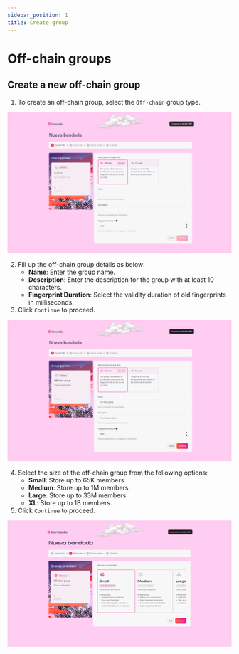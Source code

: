 ```yaml
---
sidebar_position: 1
title: Create group
---
```


# Off-chain groups

## Create a new off-chain group

1. To create an off-chain group, select the `Off-chain` group type.

![Create group](../../../../static/img/tutorial/create.png)

2. Fill up the off-chain group details as below:
    - **Name**: Enter the group name.
    - **Description**: Enter the description for the group with at least 10 characters.
    - **Fingerprint Duration**: Select the validity duration of old fingerprints in milliseconds.
3. Click `Continue` to proceed.  

![Create off-chain group step 1](../../../../static/img/tutorial/offchain-1.png)

4. Select the size of the off-chain group from the following options:
    - **Small**: Store up to 65K members.
    - **Medium**: Store up to 1M members.
    - **Large**: Store up to 33M members.
    - **XL**: Store up to 1B members.
5. Click `Continue` to proceed.  

![Create off-chain group step 2](../../../../static/img/tutorial/offchain-2.png)
